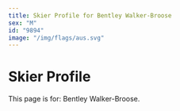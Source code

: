 ```yaml
---
title: Skier Profile for Bentley Walker-Broose
sex: "M"
id: "9894"
image: "/img/flags/aus.svg" 
---
```


# Skier Profile

This page is for: Bentley Walker-Broose.
    